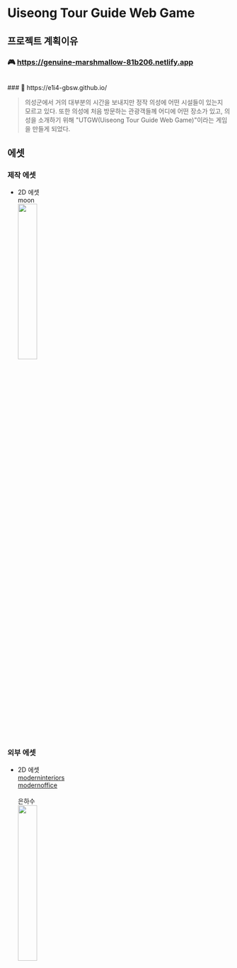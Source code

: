 # Uiseong Tour Guide Web Game
## 프로젝트 계획이유

### 🎮 https://genuine-marshmallow-81b206.netlify.app
<br>
### 📃 https://e1i4-gbsw.github.io/


> 의성군에서 거의 대부분의 시간을 보내지만 정작 의성에 어떤 시설들이 있는지 모르고 있다. 또한 의성에 처음 방문하는 관광객들께 어디에 어떤 장소가 있고, 의성을 소개하기 위해 "UTGW(Uiseong Tour Guide Web Game)"이라는 게임을 만들게 되었다.


## 에셋

### 제작 에셋
+ 2D 에셋<br>
moon<br>
<img src="https://user-images.githubusercontent.com/86923398/208624595-4b463831-fdce-498f-93b9-04aacd98f5b7.png" width="30%" height="30%"/><br><br><br>

### 외부 에셋
+ 2D 에셋 <br>
[moderninteriors](https://limezu.itch.io/moderninteriors)<br>
[modernoffice](https://limezu.itch.io/modernoffice)<br><br>
은하수<br>
<img src="https://user-images.githubusercontent.com/86923398/208625913-9350a6d8-ff14-4ccf-9e33-cf4ce7349f3d.jpg" width="30%" height="30%"/><br>
